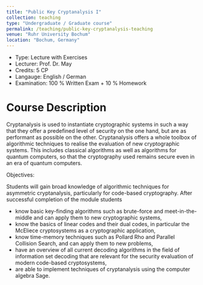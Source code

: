 ```yaml
---
title: "Public Key Cryptanalysis I"
collection: teaching
type: "Undergraduate / Graduate course"
permalink: /teaching/public-key-cryptanalysis-teaching
venue: "Ruhr University Bochum"
location: "Bochum, Germany"
---
```


* Type: Lecture with Exercises
* Lecturer: Prof. Dr. May
* Credits: 5 CP
* Langauge: English / German
* Examination: 100 % Written Exam + 10 % Homework

Course Description
======

Cryptanalysis is used to instantiate cryptographic systems in such a way that they offer a predefined level of security on the one hand, but are as performant as possible on the other.
Cryptanalysis offers a whole toolbox of algorithmic techniques to realise the evaluation of new cryptographic systems.
This includes classical algorithms as well as algorithms for quantum computers, so that the cryptography used remains secure even in an era of quantum computers.

Objectives:

Students will gain broad knowledge of algorithmic techniques for asymmetric cryptanalysis, particularly for code-based cryptography.
After successful completion of the module students
* know basic key-finding algorithms such as brute-force and meet-in-the-middle and can apply them to new cryptographic systems,
* know the basics of linear codes and their dual codes, in particular the McEliece cryptosystems as a cryptographic application,
* know time-memory techniques such as Pollard Rho and Parallel Collision Search, and can apply them to new problems,
* have an overview of all current decoding algorithms in the field of information set decoding that are relevant for the security evaluation of modern code-based cryptosystems,
* are able to implement techniques of cryptanalysis using the computer algebra Sage.
